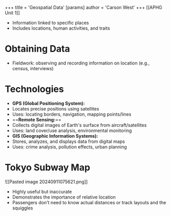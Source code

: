 +++
 title = 'Geospatial Data'
[params]
	author = 'Carson West'
+++
 [[APHG Unit 1]]

* Information linked to specific places
* Includes locations, human activities, and traits

# **Obtaining Data**

* Fieldwork: observing and recording information on location (e.g., census, interviews)

# **Technologies**

* **GPS (Global Positioning System):**
 * Locates precise positions using satellites
 * Uses: locating borders, navigation, mapping points/lines
* ==**Remote Sensing:**== 
 * Collects digital images of Earth's surface from aircraft/satellites
 * Uses: land cover/use analysis, environmental monitoring
* **GIS (Geographic Information Systems):**
 * Stores, analyzes, and displays data from digital maps
 * Uses: crime analysis, pollution effects, urban planning

# **Tokyo Subway Map**
![[Pasted image 20240911075621.png]]
* Highly useful but inaccurate
* Demonstrates the importance of relative location
* Passengers don't need to know actual distances or track layouts and the squiggles